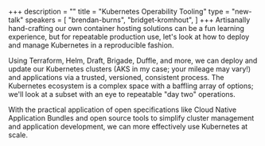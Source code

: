 +++
description = ""
title = "Kubernetes Operability Tooling"
type = "new-talk"
speakers = [
        "brendan-burns",
        "bridget-kromhout",
]
+++
Artisanally hand-crafting our own container hosting solutions can be a fun learning experience, but for repeatable production use, let's look at how to deploy and manage Kubernetes in a reproducible fashion.

Using Terraform, Helm, Draft, Brigade, Duffle, and more, we can deploy and update our Kubernetes clusters (AKS in my case; your mileage may vary!) and applications via a trusted, versioned, consistent process. The Kubernetes ecosystem is a complex space with a baffling array of options; we'll look at a subset with an eye to repeatable "day two" operations.

With the practical application of open specifications like Cloud Native Application Bundles and open source tools to simplify cluster management and application development, we can more effectively use Kubernetes at scale.